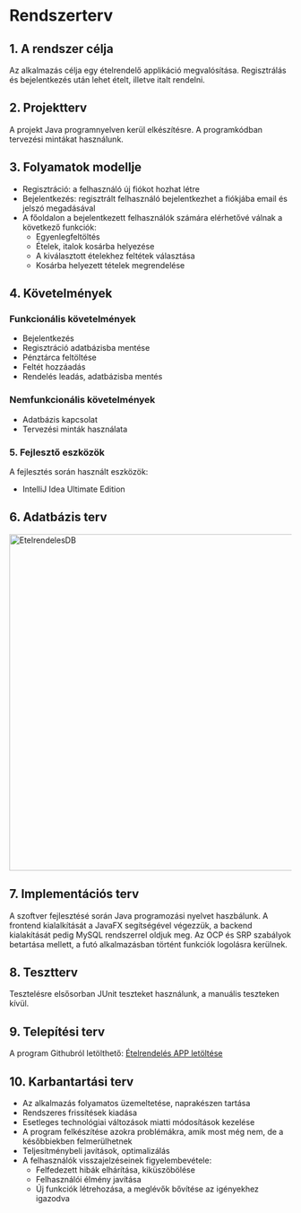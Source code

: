 # Rendszerterv
## 1. A rendszer célja

Az alkalmazás célja egy ételrendelő applikáció megvalósítása. Regisztrálás és bejelentkezés után lehet ételt, illetve italt rendelni.

## 2. Projektterv

A projekt Java programnyelven kerül elkészítésre. A programkódban tervezési mintákat használunk.

## 3. Folyamatok modellje
- Regisztráció: a felhasználó új fiókot hozhat létre
- Bejelentkezés: regisztrált felhasználó bejelentkezhet a fiókjába email és jelszó megadásával
- A főoldalon a bejelentkezett felhasználók számára elérhetővé válnak a következő funkciók:
  - Egyenlegfeltöltés
  - Ételek, italok kosárba helyezése
  - A kiválasztott ételekhez feltétek választása
  - Kosárba helyezett tételek megrendelése

## 4. Követelmények

### Funkcionális követelmények

- Bejelentkezés
- Regisztráció adatbázisba mentése
- Pénztárca feltöltése
- Feltét hozzáadás
- Rendelés leadás, adatbázisba mentés
 
### Nemfunkcionális követelmények

- Adatbázis kapcsolat
- Tervezési minták használata

### 5. Fejlesztő eszközök

A fejlesztés során használt eszközök:

- IntelliJ Idea Ultimate Edition

## 6. Adatbázis terv
<img width="600" alt="EtelrendelesDB" src="https://github.com/buruadam/ProgTech/assets/145255976/b203d408-d13c-4fde-80e7-38ac2ab692b2">

## 7. Implementációs terv

A szoftver fejlesztésé során Java programozási nyelvet haszbálunk. A frontend kialalkítását a JavaFX segítségével végezzük, a backend kialakítását pedig MySQL rendszerrel oldjuk meg. Az OCP és SRP szabályok betartása mellett, a futó alkalmazásban történt funkciók logolásra kerülnek.

## 8. Tesztterv

Tesztelésre elsősorban JUnit teszteket használunk, a manuális teszteken kívül.

## 9. Telepítési terv

A program Githubról letölthető: [Ételrendelés APP letöltése](https://github.com/buruadam/ProgTech/)

## 10. Karbantartási terv
- Az alkalmazás folyamatos üzemeltetése, naprakészen tartása
- Rendszeres frissítések kiadása
- Esetleges technológiai változások miatti módosítások kezelése
- A program felkészítése azokra problémákra, amik most még nem, de a későbbiekben felmerülhetnek
- Teljesítménybeli javítások, optimalizálás
- A felhasználók visszajelzéseinek figyelembevétele:
  - Felfedezett hibák elhárítása, kiküszöbölése
  - Felhasználói élmény javítása
  - Új funkciók létrehozása, a meglévők bővítése az igényekhez igazodva
